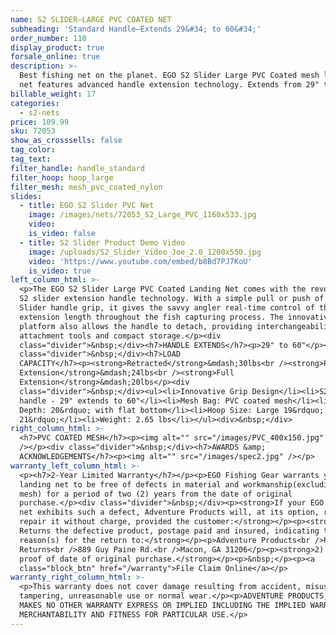 ```yaml
---
name: S2 SLIDER—LARGE PVC COATED NET
subheading: 'Standard Handle—Extends 29&#34; to 60&#34;'
order_number: 110
display_product: true
forsale_online: true
description: >-
  Best fishing net on the planet. EGO S2 Slider Large PVC Coated mesh landing
  net features advanced handle extension technology. Extends from 29" to 60"
billable_weight: 17
categories:
  - s2-nets
price: 109.99
sku: 72053
show_as_crosssells: false
tag_color:
tag_text:
filter_handle: handle_standard
filter_hoop: hoop_large
filter_mesh: mesh_pvc_coated_nylon
slides:
  - title: EGO S2 Slider PVC Net
    image: /images/nets/72053_S2_Large_PVC_1160x533.jpg
    video:
    is_video: false
  - title: S2 Slider Product Demo Video
    image: /uploads/S2_Slider_Video_Joe_2.0_1200x550.jpg
    video: 'https://www.youtube.com/embed/b8Bd7PJ7KoU'
    is_video: true
left_column_html: >-
  <p>The EGO S2 Slider Large PVC Coated Landing Net comes with the revolutionary
  S2 slider extension handle technology. With a simple pull or push of the S2
  Slider handle grip, it gives the savvy angler real-time control of the handle
  extension length throughout the fish capturing process. The innovative modular
  platform also allows the handle to detach, providing interchangeability of
  attachment tools and compact storage.</p><div
  class="divider">&nbsp;</div><h7>HANDLE EXTENDS</h7><p>29" to 60"</p><div
  class="divider">&nbsp;</div><h7>LOAD
  CAPACITY</h7><p><strong>Retracted</strong>&mdash;30lbs<br /><strong>Partial
  Extension</strong>&mdash;24lbs<br /><strong>Full
  Extension</strong>&mdash;20lbs</p><div
  class="divider">&nbsp;</div><ul><li>Innovative Grip Design</li><li>S2 Slider
  handle - 29" extends to 60"</li><li>Mesh Bag: PVC coated mesh</li><li>Bag
  Depth: 20&rdquo; with flat bottom</li><li>Hoop Size: Large 19&rdquo; x
  21&rdquo;</li><li>Weight: 2.65 lbs</li></ul><div>&nbsp;</div>
right_column_html: >-
  <h7>PVC COATED MESH</h7><p><img alt="" src="/images/PVC_400x150.jpg"
  /></p><div class="divider">&nbsp;</div><h7>AWARDS &amp;
  ACKNOWLEDGEMENTS</h7><p><img alt="" src="/images/spec2.jpg" /></p>
warranty_left_column_html: >-
  <p><h7>2-Year Limited Warranty</h7></p><p>EGO Fishing Gear warrants your EGO
  landing net to be free of defects in material and workmanship(excluding net
  mesh) for a period of two (2) years from the date of original
  purchase.</p><div class="divider">&nbsp;</div><p><strong>If your EGO fishing
  net exhibits such a defect, Adventure Products will, at its option, replace or
  repair it without charge, provided the customer:</strong></p><p><strong>1)
  Returns the defective product, postage paid and insured, indicating the
  reason(s) for the return to:</strong></p><p>Adventure Products<br />Product
  Returns<br />889 Guy Paine Rd.<br />Macon, GA 31206</p><p><strong>2) Submits
  proof of date of original purchase.</strong></p><p>&nbsp;</p><p><a
  class="block_btn" href="/warranty">File Claim Online</a></p>
warranty_right_column_html: >-
  <p>This warranty does not cover damage resulting from accident, misuse, abuse,
  tampering, unreasonable use or normal wear.</p><p>ADVENTURE PRODUCTS, INC.
  MAKES NO OTHER WARRANTY EXPRESS OR IMPLIED INCLUDING THE IMPLIED WARRANTIES OF
  MERCHANTABILITY AND FITNESS FOR PARTICULAR USE.</p>
---
```

